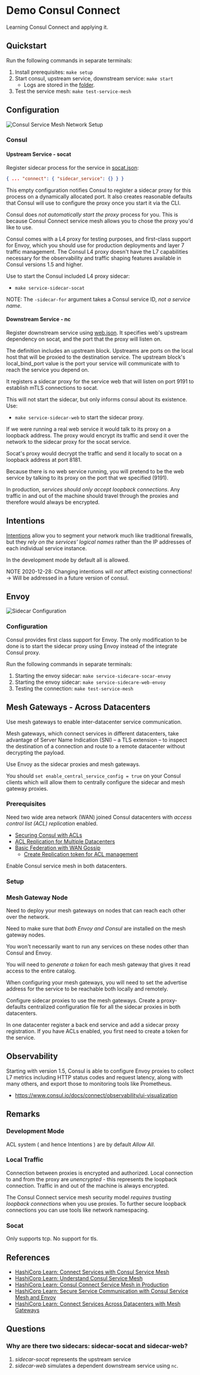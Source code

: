 # Demo Consul Connect

Learning Consul Connect and applying it.

## Quickstart

Run the following commands in separate terminals:

1. Install prerequisites: `make setup`
1. Start consul, upstream service, downstream service: `make start`
   - Logs are stored in the [folder](./logs/).
1. Test the service mesh: `make test-service-mesh`

## Configuration

![Consul Service Mesh Network Setup](./docs/network.png)

### Consul

#### Upstream Service - socat

Register sidecar process for the service in [socat.json](./consul.d/socat.json):

```json
{ ... "connect": { "sidecar_service": {} } }
```
This empty configuration notifies Consul to register a sidecar proxy
for this process on a dynamically allocated port.
It also creates reasonable defaults
that Consul will use to configure the proxy
once you start it via the CLI.

Consul does _not automatically start the proxy_ process for you.
This is because Consul Connect service mesh allows you to chose the proxy you'd like to use.

Consul comes with a L4 proxy for testing purposes,
and first-class support for Envoy,
which you should use for production deployments and layer 7 traffic management.
The Consul L4 proxy doesn't have the L7 capabilities necessary
for the observability and traffic shaping features
available in Consul versions 1.5 and higher.

Use to start the Consul included L4 proxy sidecar:
- `make service-sidecar-socat`

NOTE: The `-sidecar-for` argument takes a Consul service ID, _not a service name_.

#### Downstream Service - nc

Register downstream service using [web.json](./consul.d/web.json).
It specifies web's upstream dependency on socat, and the port that the proxy will listen on.

The definition includes an upstream block.
Upstreams are ports on the local host
that will be proxied to the destination service.
The upstream block's local_bind_port value is the port your service
will communicate with to reach the service you depend on.

It registers a sidecar proxy for the service web
that will listen on port 9191
to establish mTLS connections to socat.

This will not start the sidecar, but only informs consul about its existence.
Use:
- `make service-sidecar-web`
to start the sidecar proxy.

If we were running a real web service it would talk to its proxy on a loopback address.
The proxy would encrypt its traffic and
send it over the network to
the sidecar proxy for the socat service.

Socat's proxy would decrypt the traffic and
send it locally to socat
on a loopback address at port 8181.

Because there is no web service running,
you will pretend to be the web service by
talking to its proxy on the port that we specified (9191).

In production,
_services should only accept loopback connections_.
Any traffic in and out of the machine
should travel through the proxies and
therefore would always be encrypted.

## Intentions

[Intentions](https://www.consul.io/docs/connect/intentions.html) allow you to segment your network
much like traditional firewalls,
but they _rely on the services' logical names_
rather than the IP addresses of each individual service instance.

In the development mode by default all is allowed.

NOTE 2020-12-28: Changing intentions will _not_ affect existing connections!
-> Will be addressed in a future version of consul.

## Envoy

![Sidecar Configuration](https://learn.hashicorp.com/img/consul/connect-getting-started/consul_connect_demo_service_flow.png)

### Configuration

Consul provides first class support for Envoy.
The only modification to be done is
to start the sidecar proxy using Envoy instead of the integrate Consul proxy.

Run the following commands in separate terminals:

1. Starting the envoy sidecar: `make service-sidecare-socar-envoy`
1. Starting the envoy sidecar: `make service-sidecare-web-envoy`
1. Testing the connection: `make test-service-mesh`

## Mesh Gateways - Across Datacenters

Use mesh gateways to enable inter-datacenter service communication.

Mesh gateways, which connect services in different datacenters,
take advantage of Server Name Indication (SNI) – a TLS extension –
to inspect the destination of a connection and
route to a remote datacenter without decrypting the payload.

Use Envoy as the sidecar proxies and mesh gateways.

You should `set enable_central_service_config = true`
on your Consul clients
which will allow them to
centrally configure the sidecar and mesh gateway proxies.

### Prerequisites

Need two wide area network (WAN) joined Consul datacenters
with _access control list (ACL) replication_ enabled.

- [Securing Consul with ACLs](https://learn.hashicorp.com/tutorials/consul/access-control-setup-production)
- [ACL Replication for Multiple Datacenters](https://learn.hashicorp.com/tutorials/consul/access-control-replication-multiple-datacenters)
- [Basic Federation with WAN Gossip](https://learn.hashicorp.com/tutorials/consul/federation-gossip-wan)
  - [Create Replication token for ACL management](https://learn.hashicorp.com/tutorials/consul/access-control-replication-multiple-datacenters#create-the-replication-token-for-acl-management)

Enable Consul service mesh in both datacenters.

### Setup

### Mesh Gateway Node

Need to deploy your mesh gateways on nodes
that can reach each other over the network.

Need to make sure that _both Envoy and Consul_
are installed on the mesh gateway nodes.

You won't necessarily want to run any services
on these nodes other than Consul and Envoy.

You will need to _generate a token_
for each mesh gateway
that gives it read access to the entire catalog.

When configuring your mesh gateways,
you will need to set the advertise address
for the service
to be reachable both locally and remotely.

Configure sidecar proxies to use the mesh gateways.
Create a proxy-defaults centralized configuration file
for all the sidecar proxies in both datacenters.

In one datacenter register a back end service and
add a sidecar proxy registration.
If you have ACLs enabled,
you first need to create a token for the service.

## Observability

Starting with version 1.5,
Consul is able to configure Envoy proxies
to collect L7 metrics including HTTP status codes and request latency,
along with many others, and
export those to monitoring tools like Prometheus.

- https://www.consul.io/docs/connect/observability/ui-visualization

## Remarks

### Development Mode

ACL system ( and hence Intentions ) are by default _Allow All_.

### Local Traffic

Connection between proxies is encrypted and authorized.
Local connection to and from the proxy are _unencrypted_ - this represents the loopback connection.
Traffic in and out of the machine is always encrypted.

The Consul Connect service mesh security model
_requires trusting loopback connections_
when you use proxies.
To further secure loopback connections
you can use tools like network namespacing.

### Socat

Only supports tcp. No support for tls.


## References

- [HashiCorp Learn: Connect Services with Consul Service Mesh](https://learn.hashicorp.com/tutorials/consul/get-started-service-networking)
- [HashiCorp Learn: Understand Consul Service Mesh](https://learn.hashicorp.com/tutorials/consul/service-mesh)
- [HashiCorp Learn: Consul Connect Service Mesh in Production](https://learn.hashicorp.com/tutorials/consul/service-mesh-production-checklist)
- [HashiCorp Learn: Secure Service Communication with Consul Service Mesh and Envoy](https://learn.hashicorp.com/tutorials/consul/service-mesh-with-envoy-proxy?in=consul/developer-mesh)
- [HashiCorp Learn: Connect Services Across Datacenters with Mesh Gateways](https://learn.hashicorp.com/tutorials/consul/service-mesh-gateways?in=consul/developer-mesh)

## Questions

### Why are there two sidecars: sidecar-socat and sidecar-web?

1. _sidecar-socat_ represents the upstream service
1. _sidecar-web_ simulates a dependent downstream service using `nc`.
